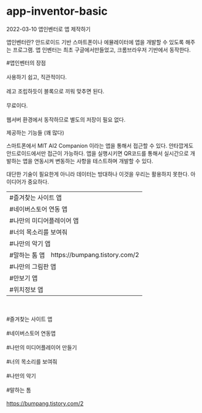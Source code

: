# app-inventor-basic
2022-03-10 앱인벤터로 앱 제작하기

앱인벤터란?
안드로이드 기반 스마트폰이나 에뮬레이터에 앱을 개발할 수 있도록 해주는 프로그램.
앱 인벤터는 최초 구글에서만들었고, 크롬브라우저 기반에서 동작한다.

#앱인벤터의 장점
<br></br>사용하기 쉽고, 직관적이다.
<br></br>레고 조립하듯이 블록으로 끼워 맞추면 된다.
<br></br>무료이다.
<br></br>웹서버 환경에서 동작하므로 별도의 저장이 필요 없다.

제공하는 기능들 (꽤 많다)

스마트폰에서 MIT AI2 Companion 이라는 앱을 통해서 접근할 수 있다.
안타깝게도 안드로이드에서만 접근이 가능하다.
앱을 실행시키면 QR코드를 통해서 실시간으로 개발하는 앱을 연동시켜 변동하는 사항을 테스트하며 개발할 수 있다.

대단한 기술이 필요한게 아니라 데이터는 방대하나 이것을 우리는 활용하지 못한다.
아이디어가 중요하다.
<table>
  <tr>
    <td colspan = 2>#즐겨찾는 사이트 앱</td>
  </tr>
    <tr>
    <td colspan = 2>#네이버스토어 연동 앱</td>
  </tr>
    <tr>
    <td colspan = 2>#나만의 미디어플레이어 앱</td>
  </tr>
    <tr>
    <td colspan = 2>#너의 목소리를 보여줘</td>
  </tr>
    <tr>
    <td colspan = 2>#나만의 악기 앱</td>
  </tr>
   <tr>
    <td>#말하는 톰 앱</td>
     <td>https://bumpang.tistory.com/2</td>
  </tr>
  <tr>
    <td colspan =2>#나만의 그림판 앱</td>
  </tr>
   <tr>
    <td colspan =2>#만보기 앱</td>
  </tr>
  <tr>
    <td colspan =2>#위치정보 앱</td>
  </tr>
</table>

<br></br>#즐겨찾는 사이트 앱
<br></br>#네이버스토어 연동앱
<br></br>#나만의 미디어플레이어 만들기
<br></br>#너의 목소리를 보여줘
<br></br>#나만의 악기
<br></br>#말하는 톰
<br></br>https://bumpang.tistory.com/2

